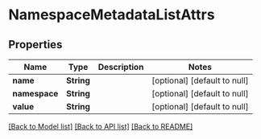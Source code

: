 # NamespaceMetadataListAttrs

## Properties
Name | Type | Description | Notes
------------ | ------------- | ------------- | -------------
**name** | **String** |  | [optional] [default to null]
**namespace** | **String** |  | [optional] [default to null]
**value** | **String** |  | [optional] [default to null]

[[Back to Model list]](../README.md#documentation-for-models) [[Back to API list]](../README.md#documentation-for-api-endpoints) [[Back to README]](../README.md)


